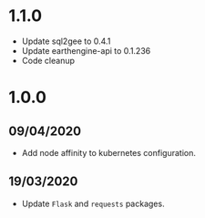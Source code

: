 # 1.1.0

- Update sql2gee to 0.4.1
- Update earthengine-api to 0.1.236
- Code cleanup

# 1.0.0

## 09/04/2020

- Add node affinity to kubernetes configuration.

## 19/03/2020

- Update `Flask` and `requests` packages.
